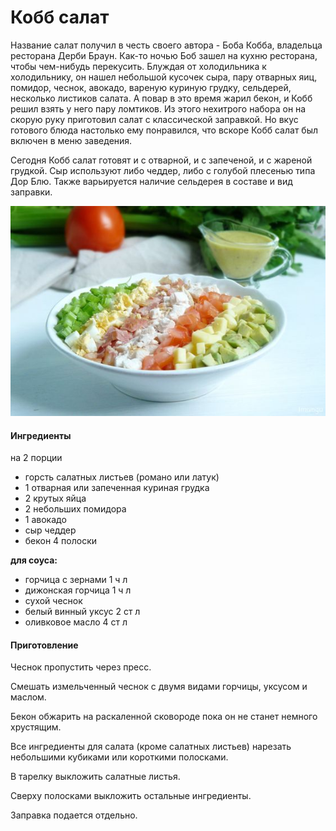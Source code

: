 ﻿---
image: ../pics/cobb.jpg
---
# Кобб салат

Название салат получил в честь своего автора - Боба Кобба, владельца ресторана Дерби Браун. Как-то ночью Боб зашел на кухню ресторана, чтобы чем-нибудь перекусить. Блуждая от холодильника к холодильнику, он нашел небольшой кусочек сыра, пару отварных яиц, помидор, чеснок, авокадо, вареную куриную грудку, сельдерей, несколько листиков салата. А повар в это время жарил бекон, и Кобб решил взять у него пару ломтиков. Из этого нехитрого набора он на скорую руку приготовил салат с классической заправкой. Но вкус готового блюда настолько ему понравился, что вскоре Кобб салат был включен в меню заведения.

Сегодня Кобб салат готовят и с отварной, и с запеченой, и с жареной грудкой. Сыр используют либо чеддер, либо с голубой плесенью типа Дор Блю. Также варьируется наличие сельдерея в составе и вид заправки.

![Кобб салат](../pics/cobb.jpg)

#### Ингредиенты

на 2 порции

* горсть салатных листьев \(романо или латук\)
* 1 отварная или запеченная куриная грудка
* 2 крутых яйца
* 2 небольших помидора
* 1 авокадо
* сыр чеддер
* бекон 4 полоски

**для соуса:**
* горчица с зернами 1 ч л
* дижонская горчица 1 ч л
* сухой чеснок
* белый винный уксус 2 ст л
* оливковое масло 4 ст л

#### Приготовление

Чеснок пропустить через пресс.

Смешать измельченный чеснок с двумя видами горчицы, уксусом и маслом.

Бекон обжарить на раскаленной сковороде пока он не станет немного хрустящим.

Все ингредиенты для салата \(кроме салатных листьев\) нарезать небольшими кубиками или короткими полосками.

В тарелку выкложить салатные листья.

Сверху полосками выкложить остальные ингредиенты.

Заправка подается отдельно.
